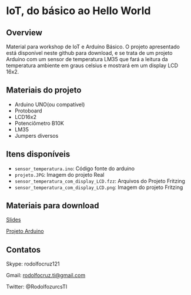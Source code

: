 IoT, do básico ao Hello World
=========================
Overview
---------
Material para workshop de IoT e Arduíno Básico.
O projeto apresentado está disponível neste github para download, e se trata de um projeto Arduíno com um sensor de temperatura LM35 que fará a leitura da temperatura ambiente em graus celsius e mostrará em um display LCD 16x2.

Materiais do projeto
--------------------
* Arduino UNO(ou compatível)
* Protoboard
* LCD16x2
* Potenciômetro B10K
* LM35
* Jumpers diversos

Itens disponíveis
------------------
* `sensor_temperatura.ino`: Código fonte do arduino
* `projeto.JPG`: Imagem do projeto Real
* `sensor_temperatura_com_display_LCD.fzz`:	Arquivos do Projeto	Fritzing
* `sensor_temperatura_com_display_LCD.png`: Imagem do projeto Fritzing

 Materiais para download
 -----------------------
[Slides](http://pt.slideshare.net/rodolfocruz121/iot-internet-of-things-do-bsico-ao-hello-world)

[Projeto Arduino](http://fritzing.org/projects/sensor-de-temperatura-lm35-com-lcd-16x2)

Contatos
--------
Skype: rodolfocruz121

Gmail: rodolfocruz.ti@gmail.com

Twitter: @RodolfozurcsTI

